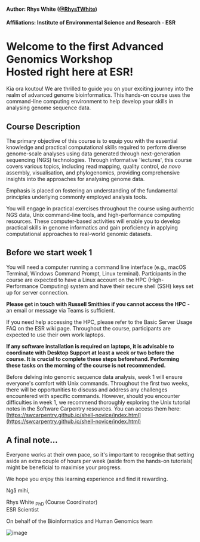 #### Author: Rhys White ([@RhysTWhite](https://twitter.com/RhysTWhite))
#### Affiliations: Institute of Environmental Science and Research - ESR

# Welcome to the first Advanced Genomics Workshop<br> Hosted right here at ESR! 

Kia ora koutou! We are thrilled to guide you on your exciting journey into the realm of advanced genome bioinformatics. This hands-on course uses the command-line computing environment to help develop your skills in analysing genome sequence data.

## Course Description
The primary objective of this course is to equip you with the essential knowledge and practical computational skills required to perform diverse genome-scale analyses using data generated through next-generation sequencing (NGS) technologies. Through informative 'lectures', this course covers various topics, including read mapping, quality control, _de novo_ assembly, visualisation, and phylogenomics, providing comprehensive insights into the approaches for analysing genome data.

Emphasis is placed on fostering an understanding of the fundamental principles underlying commonly employed analysis tools.

You will engage in practical exercises throughout the course using authentic NGS data, Unix command-line tools, and high-performance computing resources. These computer-based activities will enable you to develop practical skills in genome informatics and gain proficiency in applying computational approaches to real-world genomic datasets.

## Before we start week 1
You will need a computer running a command line interface (e.g., macOS Terminal, Windows Command Prompt, Linux terminal). Participants in the course are expected to have a Linux account on the HPC (High-Performance Computing) system and have their secure shell (SSH) keys set up for server connection. 

**Please get in touch with Russell Smithies if you cannot access the HPC** - an email or message via Teams is sufficient. 

If you need help accessing the HPC, please refer to the Basic Server Usage FAQ on the ESR wiki page. Throughout the course, participants are expected to use their own work laptops. 

**If any software installation is required on laptops, it is advisable to coordinate with Desktop Support at least a week or two before the course. It is crucial to complete these steps beforehand. Performing these tasks on the morning of the course is not recommended.**

Before delving into genomic sequence data analysis, week 1 will ensure everyone's comfort with Unix commands. Throughout the first two weeks, there will be opportunities to discuss and address any challenges encountered with specific commands. However, should you encounter difficulties in week 1, we recommend thoroughly exploring the Unix tutorial notes in the Software Carpentry resources. You can access them here: [https://swcarpentry.github.io/shell-novice/index.html](https://swcarpentry.github.io/shell-novice/index.html)

## A final note...
Everyone works at their own pace, so it's important to recognise that setting aside an extra couple of hours per week (aside from the hands-on tutorials) might be beneficial to maximise your progress.

We hope you enjoy this learning experience and find it rewarding.

Ngā mihi,

Rhys White <sub> PhD </sub> (Course Coordinator)<br>
ESR Scientist


On behalf of the Bioinformatics and Human Genomics team

![image](https://github.com/ESR-NZ/Training/assets/28285670/52788e9c-0316-44f0-93ca-4e27ea3fd323)

